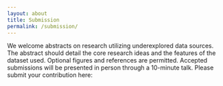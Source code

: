 ```yaml
---
layout: about
title: Submission
permalink: /submission/
---
```

We welcome abstracts on research utilizing underexplored data sources. The abstract should detail the core research ideas and the features of the dataset used. Optional figures and references are permitted. Accepted submissions will be presented in person through a 10-minute talk. Please submit your contribution here:
